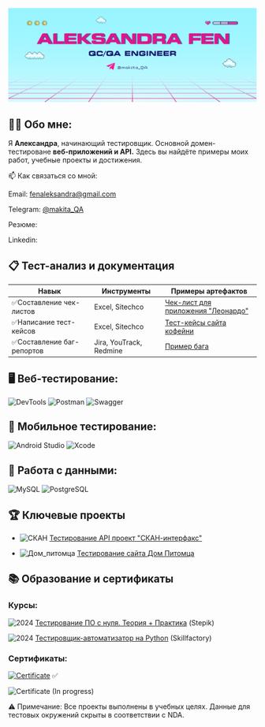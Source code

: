 [![Header](https://github.com/Makkitta/Makkitta/blob/main/assets/Frame.JPEG)](https://t.me/makita_QA)

## 👩‍💻 Обо мне:
Я **Александра**, начинающий тестировщик. Основной домен- тестироване **веб-приложений и API.** Здесь вы найдёте примеры моих работ, учебные проекты и достижения.

📫 Как связаться со мной:

Email: fenaleksandra@gmail.com

Telegram: [@makita_QA](https://t.me/makita_QA)

Резюме: 

Linkedin: 


## 📋 Тест-анализ и документация
| **Навык**                     | **Инструменты**                          | **Примеры артефактов**                  |
|---------------------------|--------------------------------------|--------------------------------------|
| ✅Составление чек-листов    | Excel,  Sitechco        | [Чек-лист для приложения "Леонардо"](https://drive.google.com/drive/folders/12j2p3GpIYnKEmEXIlJIouhQBD7oTNINh?usp=sharing) |
| ✅Написание тест-кейсов     |    Excel,  Sitechco                | [Тест-кейсы сайта кофейни](https://docs.google.com/spreadsheets/d/1DQZUFbuZb7MKMuM3zhn4fUOyjhNoR8SjCwTwyDWpojE/edit?usp=sharing)             |
| ✅Составление баг-репортов  | Jira, YouTrack, Redmine              | [Пример бага](https://docs.google.com/document/d/17uHe1YmQGPVyzLLiEXgIxRe_w03_BbPQc_KfGiDzJUo/edit?usp=sharing)         |

## 🖥 Веб-тестирование:
![DevTools](https://shields.microej.com/badge/-DevTools-000000?style=for-the-badge&logo=google-chrome&logoColor=5b5b5b)
![Postman](https://shields.microej.com/badge/-Postman-000000?style=for-the-badge&logo=Postman&logoColor=ff7100)
![Swagger](https://shields.microej.com/badge/-Swagger-000000?style=for-the-badge&logo=Swagger&logoColor=81ad20)

## 📱 Мобильное тестирование:
![Android Studio](https://shields.microej.com/badge/-Android_Studio-000000?style=for-the-badge&logo=Android&logoColor=81ad20)
![Xcode](https://shields.microej.com/badge/-Xcode-000000?style=for-the-badge&logo=Xcode&logoColor=0096ff)

## 💾 Работа с данными:
![MySQL](https://shields.microej.com/badge/-MySQL-000000?style=for-the-badge&logo=MySQL&logoColor=0096ff)
![PostgreSQL](https://shields.microej.com/badge/-Postgre_SQL-000000?style=for-the-badge&logo=PostgreSQL&logoColor=45a1d0)

## 🏆 Ключевые проекты
- ![СКАН](https://shields.microej.com/badge/-API-000000?style=flat-square&)   [Тестирование API проект "СКАН-интерфакс"](https://github.com/Makkitta/Makkitta/tree/main/Skan-interfax-tests)

- ![Дом_питомца](https://shields.microej.com/badge/-Artifacts-000000?style=flat-square&) [Тестирование сайта Дом Питомца](https://github.com/Makkitta/Makkitta/tree/main/dom-pitomca-tests)

## 📚 Образование и сертификаты

### Курсы:
![2024](https://shields.microej.com/badge/-2024-000000?style=flat-square&)   [Тестирование ПО с нуля. Теория + Практика](https://stepik.org/course/171826/syllabus) (Stepik)

![2024](https://shields.microej.com/badge/-2024-000000?style=flat-square&) [Тестировщик-автоматизатор на Python](https://skillfactory.ru/qa-engineer-python-testirovshchik-programmnogo-obespecheniya) (Skillfactory)

### Сертификаты:
[![Certificate](https://shields.microej.com/badge/-Manual_testing_engineer-000000?style=flat-square&)](https://drive.google.com/drive/folders/1YhOY0CO_Om8Z32zOWchINTTnSb3bIWKv?usp=sharing) ✅

![Certificate](https://shields.microej.com/badge/-Stepik-000000?style=flat-square&) (In progress)

⚠️ Примечание: Все проекты выполнены в учебных целях.
Данные для тестовых окружений скрыты в соответствии с NDA.